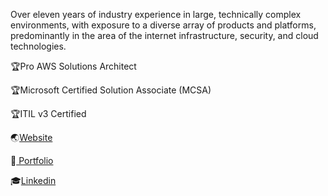 Over eleven years of industry experience in large, technically complex environments, with exposure to a diverse array of products and platforms, predominantly in the area of the internet infrastructure, security, and cloud technologies.

:trophy:Pro AWS Solutions Architect

:trophy:Microsoft Certified Solution Associate (MCSA)

:trophy:ITIL v3 Certified

:earth_asia:<a href="https://lessandro.ugulino.com">Website</a>

:whale:<a href="https://medium.com/@lessandro.ugulino"> Portfolio</a>

:mortar_board:<a href="https://www.linkedin.com/in/lezampieri/">Linkedin</a>

<!---
lessandro-ugulino/lessandro-ugulino is a ✨ special ✨ repository because its `README.md` (this file) appears on your GitHub profile.
You can click the Preview link to take a look at your changes.
--->
